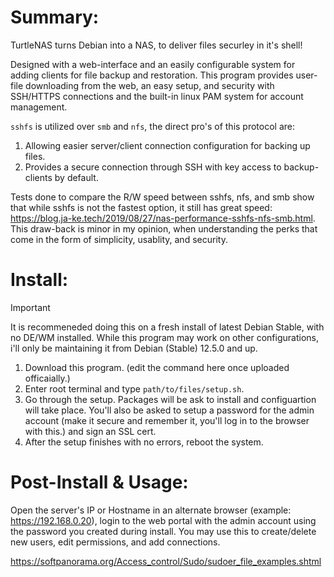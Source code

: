 # Summary:

TurtleNAS turns Debian into a NAS, to deliver files securley in it's shell! 

Designed with a web-interface and an easily configurable system for adding clients for file backup and restoration. This program provides user-file downloading from the web, an easy setup, and security with SSH/HTTPS connections and the built-in linux PAM system for account management.

`sshfs` is utilized over `smb` and `nfs`, the direct pro's of this protocol are:

  1) Allowing easier server/client connection configuration for backing up files.
  2) Provides a secure connection through SSH with key access to backup-clients by default.

Tests done to compare the R/W speed between sshfs, nfs, and smb show that while sshfs is not the fastest option, it still has great speed: https://blog.ja-ke.tech/2019/08/27/nas-performance-sshfs-nfs-smb.html. This draw-back is minor in my opinion, when understanding the perks that come in the form of simplicity, usablity, and security.

# Install:
> [!IMPORTANT]
> It is recommeneded doing this on a fresh install of latest Debian Stable, with no DE/WM installed. While this program may work on other configurations, i'll only be maintaining it from Debian (Stable) 12.5.0 and up.

  1) Download this program. (edit the command here once uploaded officaially.)
  2) Enter root terminal and type `path/to/files/setup.sh`.
  3) Go through the setup. Packages will be ask to install and configuartion will take place. You'll also be asked to setup a password for the admin account (make it secure and remember it, you'll log in to the browser with this.) and sign an SSL cert.
  4) After the setup finishes with no errors, reboot the system.

# Post-Install & Usage:

Open the server's IP or Hostname in an alternate browser (example: https://192.168.0.20), login to the web portal with the admin account using the password you created during install. You may use this to create/delete new users, edit permissions, and add connections.

https://softpanorama.org/Access_control/Sudo/sudoer_file_examples.shtml
